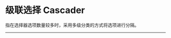 # 级联选择 Cascader

指在选择器选项数量较多时，采用多级分类的方式将选项进行分隔。

---

<script setup>
import CascaderBasicUse from "./component/cascader-basic-use.md"
import CascaderClear from "./component/cascader-clear.md"
import CascaderDisabled from "./component/cascader-disabled.md"
import CascaderFormat from "./component/cascader-format.md"
import CascaderMultiple from "./component/cascader-multiple.md"
import CascaderLoading from "./component/cascader-loading.md"
import CascaderLoad from "./component/cascader-load.md"
import CascaderApi from "./component/cascader-api.md"
import CascaderTip from "./component/cascader-tip.md"
</script>

<client-only>
<cascader-basic-use />
<cascader-clear />
<cascader-format />
<cascader-multiple />
<cascader-loading />
<cascader-load />
</client-only>
<cascader-api />
<cascader-tip />
